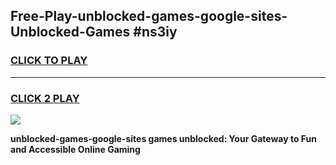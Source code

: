 
## Free-Play-unblocked-games-google-sites-Unblocked-Games #ns3iy
<h3>
<a href="https://news.freeplayer.one?title=unblocked-games-google-sites&ref=8M">CLICK TO PLAY</a></h3>
<hr>

<h3>
<a href="https://news.freeplayer.one?title=unblocked-games-google-sites&ref=8M">CLICK 2 PLAY</a>
  
</h3>

<a href="https://news.freeplayer.one?title=unblocked-games-google-sites&ref=8M"><img src="https://clearcache.store/games.png"></a>


**unblocked-games-google-sites games unblocked: Your Gateway to Fun and Accessible Online Gaming**
